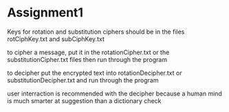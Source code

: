 # Assignment1

Keys for rotation and substitution ciphers should be in the files rotCiphKey.txt and subCiphKey.txt

to cipher a message, put it in the rotationCipher.txt or the substitutionCipher.txt files then run 
through the program

to decipher put the encrypted text into rotationDecipher.txt or substitutionDecipher.txt and run through
the program

user interraction is recommended with the decipher because a human mind is much smarter at suggestion
than a dictionary check

